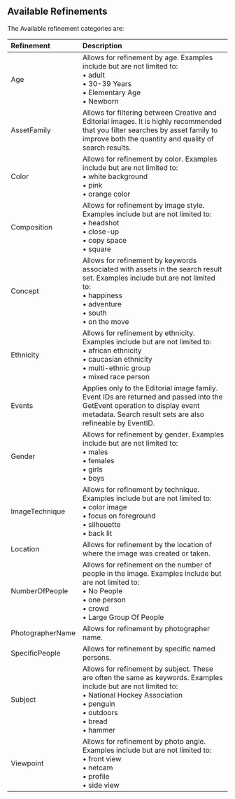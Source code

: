 Available Refinements
---------------------
The Available refinement categories are:

| Refinement 	| Description																			|
|:--------------|:--------------------------------------------------------------------------------------|
| Age | Allows for refinement by age. Examples include but are not limited to: <br>• adult <br>• 30-39 Years <br>• Elementary Age <br>•  Newborn |
| AssetFamily 	| Allows for filtering between Creative and Editorial images. It is highly recommended that you filter searches by asset family to improve both the quantity and quality of search results.	|
| Color | Allows for refinement by color. Examples include but are not limited to: <br>• white background <br>• pink <br>• orange color|
| Composition | Allows for refinement by image style. Examples include but are not limited to: <br>• headshot <br>• close-up <br>• copy space <br>• square|
| Concept 		| Allows for refinement by keywords associated with assets in the search result set. Examples include but are not limited to: <br>• happiness <br>• adventure <br>• south <br>• on the move|
| Ethnicity | Allows for refinement by ethnicity. Examples include but are not limited to: <br>• african ethnicity <br>• caucasian ethnicity <br>• multi-ethnic group <br>• mixed race person|
| Events 		| Applies only to the Editorial image family. Event IDs are returned and passed into the GetEvent operation to display event metadata. Search result sets are also refineable by EventID.	|
| Gender | Allows for refinement by gender. Examples include but are not limited to: <br>• males <br>• females <br>• girls <br>• boys|
| ImageTechnique | Allows for refinement by technique. Examples include but are not limited to: <br>• color image <br>• focus on foreground <br>• silhouette <br>• back lit|
| Location 		| Allows for refinement by the location of where the image was created or taken.										|
| NumberOfPeople| Allows for refinement on the number of people in the image. Examples include but are not limited to: <br>• No People <br>• one person <br>• crowd <br>• Large Group Of People|
| PhotographerName | Allows for refinement by photographer name. |
| SpecificPeople | Allows for refinement by specific named persons.|
| Subject | Allows for refinement by subject. These are often the same as keywords. Examples include but are not limited to: <br>• National Hockey Association <br>• penguin <br>• outdoors <br>• bread <br>• hammer|
| Viewpoint | Allows for refinement by photo angle. Examples include but are not limited to: <br>• front view <br>• netcam <br>• profile <br>• side view|
